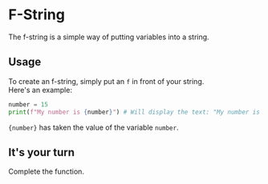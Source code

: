 # F-String

The f-string is a simple way of putting variables into a string.

## Usage

To create an f-string, simply put an `f` in front of your string.  
Here's an example:  

```python
number = 15
print(f"My number is {number}") # Will display the text: "My number is 15".
```

`{number}` has taken the value of the variable `number`.

## It's your turn

Complete the function.